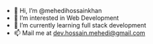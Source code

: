 - 👋 Hi, I’m @mehedihossainkhan
- 👀 I’m interested in Web Development
- 🌱 I’m currently learning full stack development
- 📫 Mail me at dev.hossain.mehedi@gmail.com


<!---
mehedihossainkhan/mehedihossainkhan is a ✨ special ✨ repository because its `README.md` (this file) appears on your GitHub profile.
You can click the Preview link to take a look at your changes.
--->
